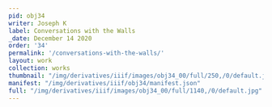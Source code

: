 ```yaml
---
pid: obj34
writer: Joseph K
label: Conversations with the Walls
_date: December 14 2020
order: '34'
permalink: '/conversations-with-the-walls/'
layout: work
collection: works
thumbnail: "/img/derivatives/iiif/images/obj34_00/full/250,/0/default.jpg"
manifest: "/img/derivatives/iiif/obj34/manifest.json"
full: "/img/derivatives/iiif/images/obj34_00/full/1140,/0/default.jpg"
---
```

